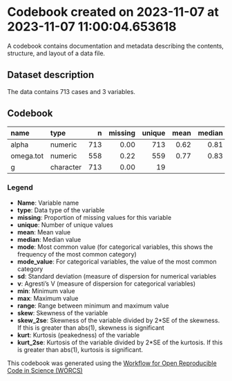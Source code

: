 Codebook created on 2023-11-07 at 2023-11-07 11:00:04.653618
================

A codebook contains documentation and metadata describing the contents,
structure, and layout of a data file.

## Dataset description

The data contains 713 cases and 3 variables.

## Codebook

| name      | type      |   n | missing | unique | mean | median |  mode | mode_value |   sd |    v |  min |  max | range |  skew | skew_2se |  kurt | kurt_2se |
|:----------|:----------|----:|--------:|-------:|-----:|-------:|------:|-----------:|-----:|-----:|-----:|-----:|------:|------:|---------:|------:|---------:|
| alpha     | numeric   | 713 |    0.00 |    713 | 0.62 |   0.81 |  0.81 |            | 0.55 |      | -2.9 | 0.97 |  3.87 | -3.18 |   -17.35 | 10.24 |    28.01 |
| omega.tot | numeric   | 558 |    0.22 |    559 | 0.77 |   0.83 |  0.83 |            | 0.16 |      |  0.0 | 0.97 |  0.97 | -2.05 |    -9.91 |  5.79 |    14.01 |
| g         | character | 713 |    0.00 |     19 |      |        | 74.00 |          6 |      | 0.92 |      |      |       |       |          |       |          |

### Legend

- **Name**: Variable name
- **type**: Data type of the variable
- **missing**: Proportion of missing values for this variable
- **unique**: Number of unique values
- **mean**: Mean value
- **median**: Median value
- **mode**: Most common value (for categorical variables, this shows the
  frequency of the most common category)
- **mode_value**: For categorical variables, the value of the most
  common category
- **sd**: Standard deviation (measure of dispersion for numerical
  variables
- **v**: Agresti’s V (measure of dispersion for categorical variables)
- **min**: Minimum value
- **max**: Maximum value
- **range**: Range between minimum and maximum value
- **skew**: Skewness of the variable
- **skew_2se**: Skewness of the variable divided by 2\*SE of the
  skewness. If this is greater than abs(1), skewness is significant
- **kurt**: Kurtosis (peakedness) of the variable
- **kurt_2se**: Kurtosis of the variable divided by 2\*SE of the
  kurtosis. If this is greater than abs(1), kurtosis is significant.

This codebook was generated using the [Workflow for Open Reproducible
Code in Science (WORCS)](https://osf.io/zcvbs/)
